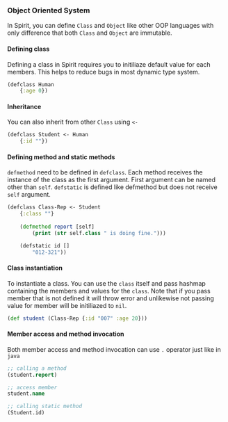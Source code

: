 
### Object Oriented System
In Spirit, you can define `Class` and `Object` like other OOP languages with
only difference that both `Class` and `Object` are immutable.

#### Defining class
Defining a class in Spirit requires you to initiliaze default value for each
members. This helps to reduce bugs in most dynamic type system.
```clojure
(defclass Human
    {:age 0})
```

#### Inheritance
You can also inherit from other `Class` using `<-`
```clojure
(defclass Student <- Human
    {:id ""})
```

#### Defining method and static methods
`defmethod` need to be defined in `defclass`. Each method receives the instance 
of the class as the first argument. First argument can be named other than `self`.
`defstatic` is defined like defmethod but does not receive `self` argument.
```clojure
(defclass Class-Rep <- Student
    {:class ""}
    
    (defmethod report [self]
        (print (str self.class " is doing fine.")))

	(defstatic id []
		"012-321"))
```

#### Class instantiation
To instantiate a class. You can use the `class` itself and pass hashmap
containing the members and values for the `class`. Note that if you pass member
that is not defined it will throw error and unlikewise not passing value for
member will be initiliazed to `nil`. 
```clojure
(def student (Class-Rep {:id "007" :age 20}))
```

#### Member access and method invocation
Both member access and method invocation can use `.` operator just like in `java`
```clojure
;; calling a method
(student.report)

;; access member
student.name

;; calling static method
(Student.id)
```
